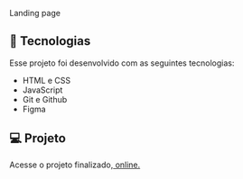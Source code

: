 Landing page<br>


## 🚀 Tecnologias

Esse projeto foi desenvolvido com as seguintes tecnologias:

- HTML e CSS
- JavaScript
- Git e Github
- Figma

## 💻 Projeto


Acesse o projeto finalizado,<a href="https://KelmeCoder.github.io/Projeto-3-RocketSeat" target="blank"> online.</a>
